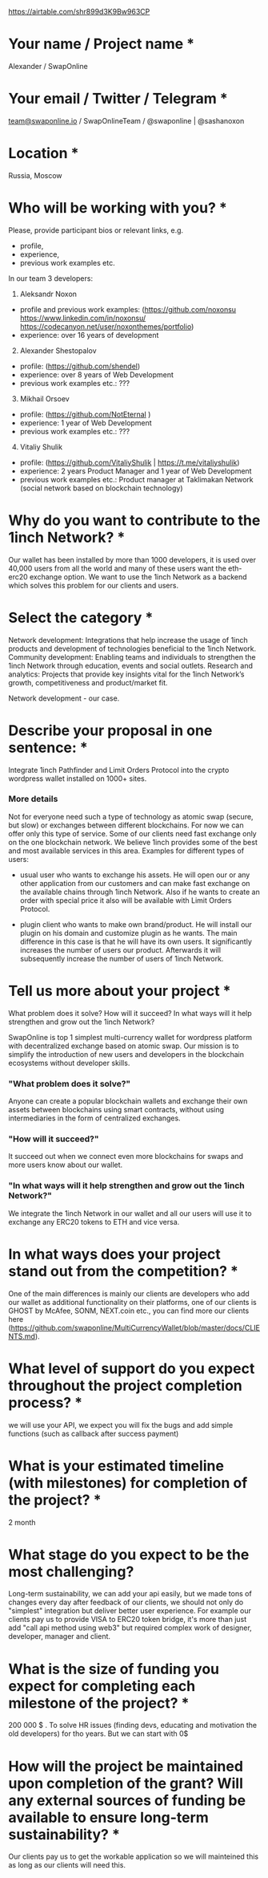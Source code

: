 https://airtable.com/shr899d3K9Bw963CP

# Your name / Project name *

Alexander / SwapOnline


# Your email / Twitter / Telegram *

team@swaponline.io / SwapOnlineTeam / @swaponline | @sashanoxon


# Location *

Russia, Moscow


# Who will be working with you? *
Please, provide participant bios or relevant links, e.g.
- profile,
- experience,
- previous work examples etc.

In our team 3 developers:

1) Aleksandr Noxon
- profile and previous work examples: (https://github.com/noxonsu https://www.linkedin.com/in/noxonsu/ https://codecanyon.net/user/noxonthemes/portfolio)
- experience: over 16 years of development

2) Alexander Shestopalov
- profile: (https://github.com/shendel)
- experience: over 8 years of Web Development
- previous work examples etc.: ???

3) Mikhail Orsoev
- profile: (https://github.com/NotEternal )
- experience: 1 year of Web Development
- previous work examples etc.: ???

4) Vitaliy Shulik
- profile: (https://github.com/VitaliyShulik | https://t.me/vitaliyshulik)
- experience: 2 years Product Manager and 1 year of Web Development
- previous work examples etc.: Product manager at Taklimakan Network (social network based on blockchain technology)


# Why do you want to contribute to the 1inch Network? *

Our wallet has been installed by more than 1000 developers, it is used over 40,000 users from all the world
and many of these users want the eth-erc20 exchange option.
We want to use the 1inch Network as a backend which solves this problem for our clients and users.


# Select the category *
Network development: Integrations that help increase the usage of 1inch products and development of technologies beneficial to the 1inch Network.
Community development: Enabling teams and individuals to strengthen the 1inch Network through education, events and social outlets.
Research and analytics: Projects that provide key insights vital for the 1inch Network’s growth, competitiveness and product/market fit.

Network development - our case.


# Describe your proposal in one sentence: *

Integrate 1inch Pathfinder and Limit Orders Protocol into the crypto wordpress wallet installed on 1000+ sites.

### More details

Not for everyone need such a type of technology as atomic swap (secure, but slow) or exchanges between
different blockchains. For now we can offer only this type of service. Some of our
clients need fast exchange only on the one blockchain network. We believe 1inch 
provides some of the best and most available services in this area. Examples for
different types of users:

- usual user who wants to exchange his assets. He will open our or any other application from our customers and can make fast exchange on the available chains through 1inch Network. Also if he wants to create an order with special price it also will be available with Limit Orders Protocol.

- plugin client who wants to make own brand/product. He will install our plugin on his domain
and customize plugin as he wants. The main difference in this case is that he will have its own users. It significantly increases the number of users our product. Afterwards it will subsequently increase the number of users of 1inch Network.


# Tell us more about your project *
What problem does it solve? How will it succeed? In what ways will it help strengthen and grow out the 1inch Network?

SwapOnline is top 1 simplest multi-currency wallet for wordpress platform with decentralized exchange based on atomic swap. Our mission is to simplify the introduction of new users and developers in the blockchain ecosystems without developer skills.

### "What problem does it solve?"
Anyone can create a popular blockchain wallets and exchange their own assets between blockchains using smart contracts,
without using intermediaries in the form of centralized exchanges.

### "How will it succeed?"
It succeed out when we connect even more blockchains for swaps and more users know about our wallet.

### "In what ways will it help strengthen and grow out the 1inch Network?"
We integrate the 1inch Network in our wallet and all our users will use it to exchange any ERC20 tokens to ETH and vice versa.


# In what ways does your project stand out from the competition? *

One of the main differences is mainly our clients are developers who add our wallet as additional functionality on their platforms,
one of our clients is GHOST by McAfee, SONM, NEXT.coin etc., you can find more our clients here (https://github.com/swaponline/MultiCurrencyWallet/blob/master/docs/CLIENTS.md).


# What level of support do you expect throughout the project completion process? *

we will use your API, we expect you will fix the bugs and add simple functions (such as callback after success payment)

# What is your estimated timeline (with milestones) for completion of the project? *
2 month

# What stage do you expect to be the most challenging?
Long-term sustainability, we can add your api easily, but we made tons of changes every day after feedback of our clients, we should not only do "simplest" integration but deliver better user experience. For example our clients pay us to provide VISA to ERC20 token bridge, it's more than just add "call api method using web3" but required complex work of designer, developer, manager and client.

# What is the size of funding you expect for completing each milestone of the project? *
200 000 $ . To solve HR issues (finding devs, educating and motivation the old developers) for tho years. But we can start with 0$

# How will the project be maintained upon completion of the grant? Will any external sources of funding be available to ensure long-term sustainability? *
Our clients pay us to get the workable application so we will mainteined this as long as our clients will need this. 
